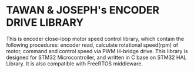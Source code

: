 # TAWAN & JOSEPH's ENCODER DRIVE LIBRARY
This is encoder close-loop motor speed control library, which contain the following procedures: encoder read, calculate rotational speed(rpm) of motor, command and control speed via PWM H-bridge drive. This library is designed for STM32 Microcontroller, and written in C base on STM32 HAL Library. It is also compatible with FreeRTOS middleware.
